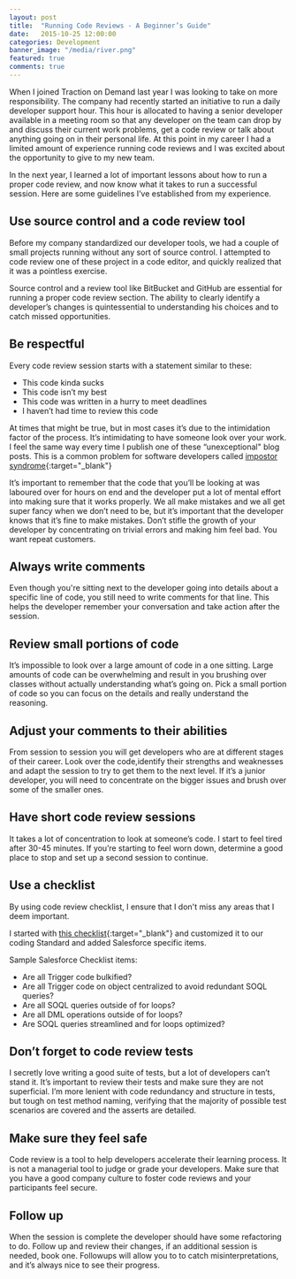 ```yaml
---
layout: post
title:  "Running Code Reviews - A Beginner’s Guide"
date:   2015-10-25 12:00:00
categories: Development
banner_image: "/media/river.png"
featured: true
comments: true
---
```


When I joined Traction on Demand last year I was looking to take on more responsibility.  The company had recently started an initiative to run a daily developer support hour.  This hour is allocated to having a senior developer available in a meeting room so that any developer on the team can drop by and discuss their current work problems, get a code review or talk about anything going on in their personal life. At this point in my career I had a limited amount of experience running code reviews and I was excited about the opportunity to give to my new team.

<!--more-->

In the next year, I learned a lot of important lessons about how to run a proper code review, and now know what it takes to run a successful session. Here are some guidelines I’ve established from my experience.

## Use source control and a code review tool

Before my company standardized our developer tools, we had a couple of small projects running without any sort of source control. I attempted to code review one of these project in a code editor, and quickly realized that it was a pointless exercise.

Source control and a review tool like BitBucket and GitHub are essential for running a proper code review section.  The ability to clearly identify a developer’s changes is quintessential to understanding his choices and to catch missed opportunities.

## Be respectful

Every code review session starts with a statement similar to these:

* This code kinda sucks
* This code isn’t my best
* This code was written in a hurry to meet deadlines
* I haven’t had time to review this code

At times that might be true, but in most cases it’s due to the intimidation factor of the process. It’s intimidating to have someone look over your work. I feel the same way every time I publish one of these “unexceptional" blog posts. This is a common problem for software developers called [impostor syndrome](https://en.wikipedia.org/wiki/Impostor_syndrome){:target="_blank"}

It’s important to remember that the code that you’ll be looking at was laboured over for hours on end and the developer put a lot of mental effort into making sure that it works properly.  We all make mistakes and we all get super fancy when we don’t need to be, but it’s important that the developer knows that it’s fine to make mistakes.  Don’t stifle the growth of your developer by concentrating on trivial errors and making him feel bad. You want repeat customers.

## Always write comments

Even though you're sitting next to the developer going into details about a specific line of code, you still need to write comments for that line. This helps the developer remember your conversation and take action after the session.

## Review small portions of code

It’s impossible to look over a large amount of code in a one sitting.  Large amounts of code can be overwhelming and result in you brushing over classes without actually understanding what’s going on. Pick a small portion of code so you can focus on the details and really understand the reasoning.

## Adjust your comments to their abilities

From session to session you will get developers who are at different stages of their career. Look over the code,identify their strengths and weaknesses and adapt the session to try to get them to the next level. If it’s a junior developer, you will need to concentrate on the bigger issues and brush over some of the smaller ones.

## Have short code review sessions

It takes a lot of concentration to look at someone’s code.  I start to feel tired after 30-45 minutes. If you’re starting to feel worn down, determine a good place to stop and set up a second session to continue.

## Use a checklist

By using code review checklist, I ensure that I don't miss any areas that I deem important.

I started with [this checklist](https://www.liberty.edu/media/1414/%5B6401%5Dcode_review_checklist.pdf){:target="_blank"} and customized it to our coding Standard and added Salesforce specific items.

Sample Salesforce Checklist items:

* Are all Trigger code bulkified?
* Are all Trigger code on object centralized to avoid redundant SOQL queries?
* Are all SOQL queries outside of for loops?
* Are all DML operations outside of for loops?
* Are SOQL queries streamlined and for loops optimized?

## Don’t forget to code review tests

I secretly love writing a good suite of tests, but a lot of developers can’t stand it. It’s important to review their tests and make sure they are not superficial. I’m more lenient with code redundancy and structure in tests, but tough on test method naming, verifying that the majority of possible test scenarios are covered and the asserts are detailed.

## Make sure they feel safe

Code review is a tool to help developers accelerate their learning process. It is not a managerial tool to judge or grade your developers. Make sure that you have a good company culture to foster code reviews and your participants feel secure.

## Follow up

When the session is complete the developer should have some refactoring to do. Follow up and review their changes, if an additional session is needed, book one. Followups will allow you to to catch misinterpretations, and it’s always nice to see their progress.